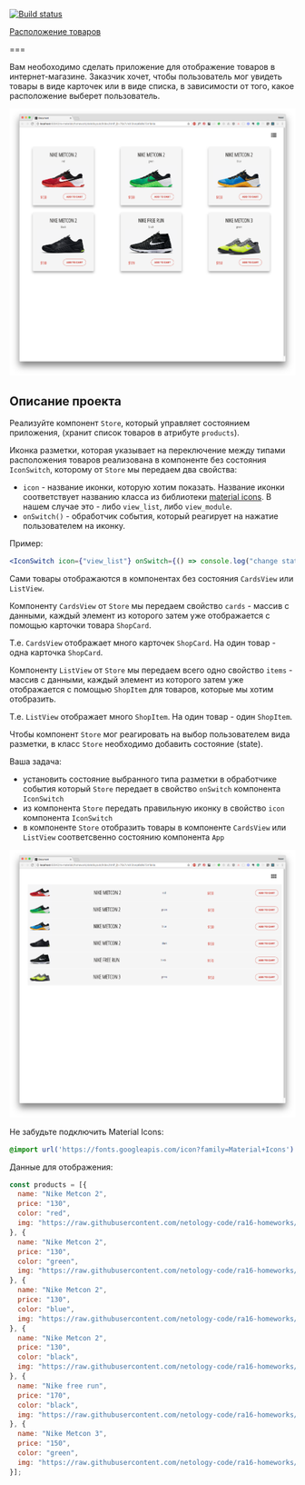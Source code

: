 
[![Build status](https://ci.appveyor.com/api/projects/status/5lxldmwssg46xm3h/branch/master?svg=true)](https://ci.appveyor.com/project/RebikHub/ra-events-layouts/branch/master)

[Расположение товаров](https://rebikhub.github.io/ra-events-layouts/)

===

Вам необоходимо сделать приложение для отображение товаров в интернет-магазине. Заказчик хочет, чтобы пользователь мог увидеть товары в виде карточек или в виде списка, в зависимости от того, какое расположение выберет пользователь. 

![cards view](./assets/card_view.png)

## Описание проекта

Реализуйте компонент `Store`, который управляет состоянием приложения, (хранит список товаров в атрибуте `products`).

Иконка разметки, которая указывает на переключение между типами расположения товаров реализована в компоненте без состояния `IconSwitch`, которому от `Store` мы передаем два свойства:
- `icon` - название иконки, которую хотим показать. Название иконки соответствует названию класса из библиотеки [material icons](https://material.io/icons/#ic_view_module). В нашем случае это - либо `view_list`, либо `view_module`.
- `onSwitch()` - обработчик события, который реагирует на нажатие пользователем на иконку.

Пример:
```jsx
<IconSwitch icon={"view_list"} onSwitch={() => console.log("change state here")}/>
```
Сами товары отображаются в компонентах без состояния `CardsView` или `ListView`.

Компоненту `CardsView` от `Store` мы передаем свойство `cards` - массив с данными, каждый элемент из которого затем уже отображается с помощью карточки товара `ShopCard`.

Т.е. `CardsView` отображает много карточек `ShopCard`. На один товар - одна карточка `ShopCard`.

Компоненту `ListView` от `Store` мы передаем всего одно свойство `items` - массив с данными, каждый элемент из которого затем уже отображается с помощью `ShopItem` для товаров, которые мы хотим отобразить.

Т.е. `ListView` отображает много `ShopItem`. На один товар - один `ShopItem`.

Чтобы компонент `Store` мог реагировать на выбор пользователем вида разметки, в класс `Store` необходимо добавить состояние (state).

Ваша задача:
- установить состояние выбранного типа разметки в обработчике события который `Store` передает в свойство `onSwitch` компонента `IconSwitch`
- из компонента `Store` передать правильную иконку в свойство `icon` компонента `IconSwitch`
- в компоненте `Store` отобразить товары в компоненте `CardsView` или `ListView` соответсвенно состоянию компонента `App`

![list_view](./assets/list_view.png)

Не забудьте подключить Material Icons:
```css
@import url('https://fonts.googleapis.com/icon?family=Material+Icons')
```

Данные для отображения:
```js
const products = [{
  name: "Nike Metcon 2",
  price: "130",
  color: "red",
  img: "https://raw.githubusercontent.com/netology-code/ra16-homeworks/master/events-state/layouts/img/1.jpg"
}, {
  name: "Nike Metcon 2",
  price: "130",
  color: "green",
  img: "https://raw.githubusercontent.com/netology-code/ra16-homeworks/master/events-state/layouts/img/2.jpg"
}, {
  name: "Nike Metcon 2",
  price: "130",
  color: "blue",
  img: "https://raw.githubusercontent.com/netology-code/ra16-homeworks/master/events-state/layouts/img/3.jpg"
}, {
  name: "Nike Metcon 2",
  price: "130",
  color: "black",
  img: "https://raw.githubusercontent.com/netology-code/ra16-homeworks/master/events-state/layouts/img/4.jpg"
}, {
  name: "Nike free run",
  price: "170",
  color: "black",
  img: "https://raw.githubusercontent.com/netology-code/ra16-homeworks/master/events-state/layouts/img/7.jpg"
}, {
  name: "Nike Metcon 3",
  price: "150",
  color: "green",
  img: "https://raw.githubusercontent.com/netology-code/ra16-homeworks/master/events-state/layouts/img/5.jpg"
}];
```
